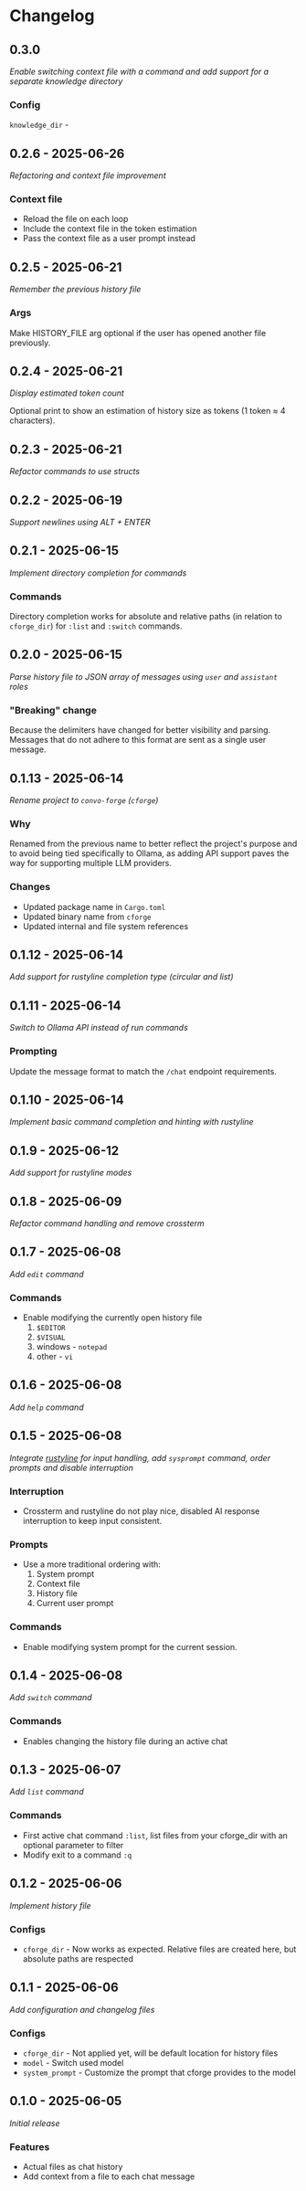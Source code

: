 # Changelog

## 0.3.0

_Enable switching context file with a command and add support for a separate knowledge directory_

### Config

`knowledge_dir` - 

## 0.2.6 - 2025-06-26

_Refactoring and context file improvement_

### Context file

- Reload the file on each loop
- Include the context file in the token estimation
- Pass the context file as a user prompt instead

## 0.2.5 - 2025-06-21

_Remember the previous history file_

### Args

Make HISTORY_FILE arg optional if the user has opened another file previously.

## 0.2.4 - 2025-06-21

_Display estimated token count_

Optional print to show an estimation of history size as tokens (1 token ≈ 4 characters).

## 0.2.3 - 2025-06-21

_Refactor commands to use structs_

## 0.2.2 - 2025-06-19

_Support newlines using ALT + ENTER_

## 0.2.1 - 2025-06-15

_Implement directory completion for commands_

### Commands

Directory completion works for absolute and relative paths (in relation to `cforge_dir`) for `:list` and `:switch`
commands.

## 0.2.0 - 2025-06-15

_Parse history file to JSON array of messages using `user` and `assistant` roles_

### "Breaking" change

Because the delimiters have changed for better visibility and parsing. Messages that do not adhere to this format are
sent as a single user message.

## 0.1.13 - 2025-06-14

_Rename project to `convo-forge` (`cforge`)_

### Why

Renamed from the previous name to better reflect the project's purpose and to avoid being tied specifically to Ollama,
as adding API support paves the way for supporting multiple LLM providers.

### Changes

- Updated package name in `Cargo.toml`
- Updated binary name from `cforge`
- Updated internal and file system references

## 0.1.12 - 2025-06-14

_Add support for rustyline completion type (circular and list)_

## 0.1.11 - 2025-06-14

_Switch to Ollama API instead of run commands_

### Prompting

Update the message format to match the `/chat` endpoint requirements.

## 0.1.10 - 2025-06-14

_Implement basic command completion and hinting with rustyline_

## 0.1.9 - 2025-06-12

_Add support for rustyline modes_

## 0.1.8 - 2025-06-09

_Refactor command handling and remove crossterm_

## 0.1.7 - 2025-06-08

_Add `edit` command_

### Commands

- Enable modifying the currently open history file
    1. `$EDITOR`
    2. `$VISUAL`
    3. windows - `notepad`
    4. other - `vi`

## 0.1.6 - 2025-06-08

_Add `help` command_

## 0.1.5 - 2025-06-08

_Integrate [rustyline](https://github.com/kkawakam/rustyline) for input handling, add `sysprompt` command, order prompts
and disable interruption_

### Interruption

- Crossterm and rustyline do not play nice, disabled AI response interruption to keep input consistent.

### Prompts

- Use a more traditional ordering with:
    1. System prompt
    2. Context file
    3. History file
    4. Current user prompt

### Commands

- Enable modifying system prompt for the current session.

## 0.1.4 - 2025-06-08

_Add `switch` command_

### Commands

- Enables changing the history file during an active chat

## 0.1.3 - 2025-06-07

_Add `list` command_

### Commands

- First active chat command `:list`, list files from your cforge_dir with an optional parameter to filter
- Modify exit to a command `:q`

## 0.1.2 - 2025-06-06

_Implement history file_

### Configs

- `cforge_dir` - Now works as expected. Relative files are created here, but absolute paths are respected

## 0.1.1 - 2025-06-06

_Add configuration and changelog files_

### Configs

- `cforge_dir` - Not applied yet, will be default location for history files
- `model` - Switch used model
- `system_prompt` - Customize the prompt that cforge provides to the model

## 0.1.0 - 2025-06-05

_Initial release_

### Features

- Actual files as chat history
- Add context from a file to each chat message
